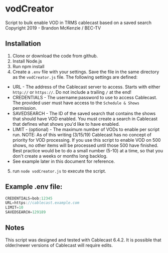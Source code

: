 vodCreator
==============

Script to bulk enable VOD in TRMS cablecast based on a saved search
Copyright 2019 - Brandon McKenzie / BEC-TV

Installation
------------

1. Clone or download the code from github.
2. Install Node.js
3. Run npm install
4. Create a `.env` file with your settings.  Save the file in the same directory as the `vodCreator.js` file.  The following settings are defined:
* URL - The address of the Cablecast server to access.  Starts with either `http://` or `https://`.  Do not include a trailing `/` at the end!
* CREDENTIALS - The username:password to use to access Cablecast.  The provided user must have access to the `Schedule & Shows` permission.
* SAVEDSEARCH - The ID of the saved search that contains the shows that should have VOD enabled.  You must create a search in Cablecast that defines what shows you'd like to have enabled.
* LIMIT - (optional) - The maximum number of VODs to enable per script run.  NOTE: As of this writing (3/15/19) Cablecast has no concept of priority for VOD processing.  If you use this script to enable VOD on 500 shows, no other items will be processed until those 500 have finished.  Best practice would be to do a small number (5-10) at a time, so that you don't create a weeks or months long backlog.
* See example later in this document for reference.
5. run `node vodCreator.js` to execute the script.

Example .env file:
------------------
````javascript
CREDENTIALS=bob:12345
URL=https://cablecast.example.com
LIMIT=10
SAVEDSEARCH=129189
````

Notes
-----

This script was designed and tested with Cablecast 6.4.2.  It is possible that older/newer versions of Cablecast will require edits.